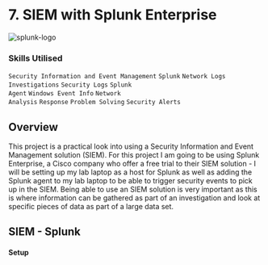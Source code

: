 # 7. SIEM with Splunk Enterprise

![splunk-logo](https://github.com/user-attachments/assets/55bd4268-e84d-4a86-b523-ca814a65c3f9)

### Skills Utilised

<code>Security Information and Event Management</code> <code>Splunk</code> <code>Network Logs</code> <code>Investigations</code> <code>Security Logs</code> <code>Splunk Agent</code> <code>Windows Event Info</code> <code>Network Analysis</code> <code>Response</code> <code>Problem Solving</code> <code>Security Alerts</code>

## Overview

This project is a practical look into using a Security Information and Event Management solution (SIEM). For this project I am going to be using Splunk Enterprise, a Cisco company who offer a free trial to their SIEM solution - I will be setting up my lab laptop as a host for Splunk as well as adding the Splunk agent to my lab laptop to be able to trigger security events to pick up in the SIEM. Being able to use an SIEM solution is very important as this is where information can be gathered as part of an investigation and look at specific pieces of data as part of a large data set.

## SIEM - Splunk

#### Setup
